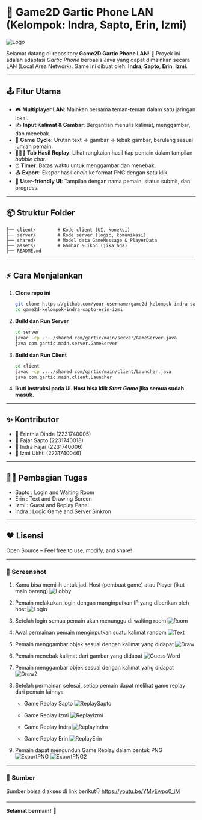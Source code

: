 ﻿
# 🎨 Game2D Gartic Phone LAN (Kelompok: Indra, Sapto, Erin, Izmi)

![Logo](https://cdn-icons-png.flaticon.com/512/1159/1159633.png)

Selamat datang di repository **Game2D Gartic Phone LAN**! 🚀
Proyek ini adalah adaptasi _Gartic Phone_ berbasis Java yang dapat dimainkan secara LAN (Local Area Network).
Game ini dibuat oleh: **Indra**, **Sapto**, **Erin**, **Izmi**.

---

## 🕹️ Fitur Utama

- 🎮 **Multiplayer LAN**: Mainkan bersama teman-teman dalam satu jaringan lokal.
- ✍️ **Input Kalimat & Gambar**: Bergantian menulis kalimat, menggambar, dan menebak.
- 🔄 **Game Cycle**: Urutan text → gambar → tebak gambar, berulang sesuai jumlah pemain.
- 🧑‍🤝‍🧑 **Tab Hasil Replay**: Lihat rangkaian hasil tiap pemain dalam tampilan _bubble chat_.
- ⏰ **Timer**: Batas waktu untuk menggambar dan menebak.
- 📤 **Export**: Ekspor hasil _chain_ ke format PNG dengan satu klik.
- 💬 **User-friendly UI**: Tampilan dengan nama pemain, status submit, dan progress.

---

## 📦 Struktur Folder

```
├── client/        # Kode client (UI, koneksi)
├── server/        # Kode server (logic, komunikasi)
├── shared/        # Model data GameMessage & PlayerData
├── assets/        # Gambar & ikon (jika ada)
├── README.md
```

---

## ⚡ Cara Menjalankan

1. **Clone repo ini**
   ```bash
   git clone https://github.com/your-username/game2d-kelompok-indra-sapto-erin-izmi.git
   cd game2d-kelompok-indra-sapto-erin-izmi
   ```

2. **Build dan Run Server**
   ```bash
   cd server
   javac -cp .:../shared com/gartic/main/server/GameServer.java
   java com.gartic.main.server.GameServer
   ```

3. **Build dan Run Client**
   ```bash
   cd client
   javac -cp .:../shared com/gartic/main/client/Launcher.java
   java com.gartic.main.client.Launcher
   ```

4. **Ikuti instruksi pada UI. Host bisa klik _Start Game_ jika semua sudah masuk.**

---

## ✨ Kontributor

- 👤 Erinthia Dinda (2231740005)
- 👤 Fajar Sapto (2231740018)
- 👤 Indra Fajar (2231740006)
- 👤 Izmi Ukhti (2231740046)

---

## 👨‍💻 Pembagian Tugas
- Sapto : Login and Waiting Room
- Erin  : Text and Drawing Screen
- Izmi  : Guest and Replay Panel
- Indra : Logic Game and Server Sinkron

---

## ❤️ Lisensi

Open Source – Feel free to use, modify, and share!

---

### 📸 Screenshot

1. Kamu bisa memilih untuk jadi Host (pembuat game) atau Player (ikut main bareng)
   ![Lobby](./asset/lobby.jpg)

2. Pemain melakukan login dengan manginputkan IP yang diberikan oleh host
   ![Login](./asset/login%20page.jpg)

3. Setelah login semua pemain akan menunggu di waiting room
   ![Room](./asset/waiting%20room.jpg)

4. Awal permainan pemain menginputkan suatu kalimat random
   ![Text](./asset/input%20text.jpg)

5. Pemain menggambar objek sesuai dengan kalimat yang didapat
   ![Draw](./asset/draw%20the%20sentence.jpg)

6. Pemain menebak kalimat dari gambar yang didapat
   ![Guess Word](./asset/guess%20the%20drawing.jpg)

7. Pemain menggambar objek sesuai dengan kalimat yang didapat
   ![Draw2](./asset/draw%20the%20sentence2.jpg)

8. Setelah permainan selesai, setiap pemain dapat melihat game replay dari pemain lainnya
   - Game Replay Sapto
     ![ReplaySapto](./asset/game%20replay%20sapto.jpg)
     
   - Game Replay Izmi
     ![ReplayIzmi](./asset/game%20replay%20izmi.jpg)

   - Game Replay Indra
     ![ReplayIndra](./asset/game%20replay%20indra.jpg)

   - Game Replay Erin
     ![ReplayErin](./asset/game%20replay%20erin.jpg)

9. Pemain dapat mengunduh Game Replay dalam bentuk PNG
   ![ExportPNG](./asset/export%20png.jpg)
   ![ExportPNG2](./asset/export%20png2.jpg)

---

### 🔎 Sumber

Sumber bbisa diakses di link berikut👇
https://youtu.be/YMvEwpo0_iM

---

**Selamat bermain!** 🎉
